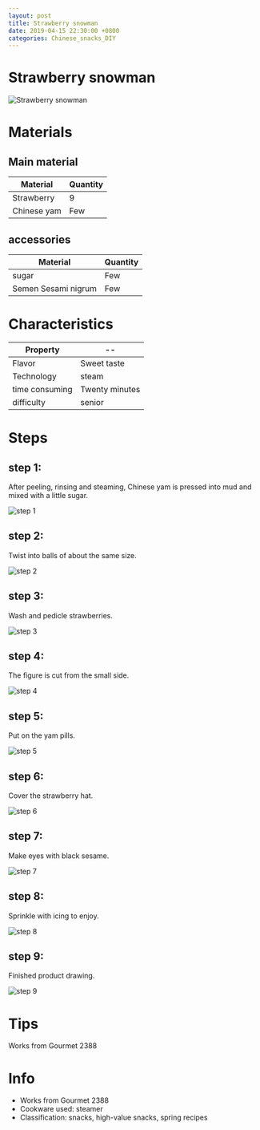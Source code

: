 ```yaml
---
layout: post
title: Strawberry snowman
date: 2019-04-15 22:30:00 +0800
categories: Chinese_snacks_DIY
---
```


# Strawberry snowman

![Strawberry snowman]({{site.baseurl}}/img/449007/449007.jpg)

# Materials


## Main material

Material|Quantity
--|--
Strawberry|9
Chinese yam|Few

## accessories

Material|Quantity
--|--
sugar|Few
Semen Sesami nigrum|Few

# Characteristics

Property|--
--|--
Flavor|Sweet taste
Technology|steam
time consuming|Twenty minutes
difficulty|senior

# Steps

## step 1:

After peeling, rinsing and steaming, Chinese yam is pressed into mud and mixed with a little sugar.

![step 1]({{site.baseurl}}/img/449007/1.jpg)

## step 2:

Twist into balls of about the same size.

![step 2]({{site.baseurl}}/img/449007/2.jpg)

## step 3:

Wash and pedicle strawberries.

![step 3]({{site.baseurl}}/img/449007/3.jpg)

## step 4:

The figure is cut from the small side.

![step 4]({{site.baseurl}}/img/449007/4.jpg)

## step 5:

Put on the yam pills.

![step 5]({{site.baseurl}}/img/449007/5.jpg)

## step 6:

Cover the strawberry hat.

![step 6]({{site.baseurl}}/img/449007/6.jpg)

## step 7:

Make eyes with black sesame.

![step 7]({{site.baseurl}}/img/449007/7.jpg)

## step 8:

Sprinkle with icing to enjoy.

![step 8]({{site.baseurl}}/img/449007/8.jpg)

## step 9:

Finished product drawing.

![step 9]({{site.baseurl}}/img/449007/9.jpg)

# Tips

Works from Gourmet 2388

# Info

- Works from Gourmet 2388
- Cookware used: steamer
- Classification: snacks, high-value snacks, spring recipes